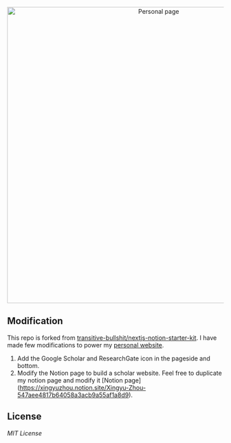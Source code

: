 <p align="center">
  <a href="https://xingyuzhou.me">
    <img alt="Personal page" src="https://github.com/xingyuzhouphd/nextjs-notion-zhou/blob/main/website.png" width="689">
  </a>
</p>


## Modification

This repo is forked from [transitive-bullshit/nextjs-notion-starter-kit](https://github.com/transitive-bullshit/nextjs-notion-starter-kit). I have made few modifications to power my [personal website](https://xingyuzhou.me).

1. Add the Google Scholar and ResearchGate icon in the pageside and bottom.
1. Modify the Notion page to build a scholar website. Feel free to duplicate my notion page and modify it [Notion page] (https://xingyuzhou.notion.site/Xingyu-Zhou-547aee4817b64058a3acb9a55af1a8d9).



## License

*MIT License*
